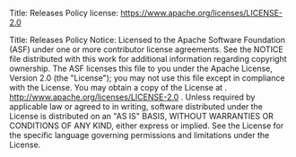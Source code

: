 Title: Releases Policy
license: https://www.apache.org/licenses/LICENSE-2.0

Title: Releases Policy
Notice:    Licensed to the Apache Software Foundation (ASF) under one
           or more contributor license agreements.  See the NOTICE file
           distributed with this work for additional information
           regarding copyright ownership.  The ASF licenses this file
           to you under the Apache License, Version 2.0 (the
           "License"); you may not use this file except in compliance
           with the License.  You may obtain a copy of the License at
           .
             http://www.apache.org/licenses/LICENSE-2.0
           .
           Unless required by applicable law or agreed to in writing,
           software distributed under the License is distributed on an
           "AS IS" BASIS, WITHOUT WARRANTIES OR CONDITIONS OF ANY
           KIND, either express or implied.  See the License for the
           specific language governing permissions and limitations
           under the License.

<script type="text/javascript">
if(window.location.hostname == 'www.apache.org' || window.location.hostname == 'www.staging.apache.org')  {
   location.href = "/legal/release-policy.html" + (location.hash||"");
}
</script>
